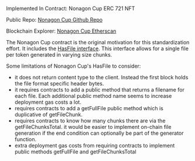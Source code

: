 
Implemented In Contract: Nonagon Cup ERC 721 NFT

Public Repo: [Nonagon Cup Github Repo](https://github.com/ivyroot/nonagon-cup)

Blockchain Explorer: [Nonagon Cup Etherscan](https://etherscan.io/address/0xa3a73cd8adf2a75c44185d1588d7d2d9f3f07544#code)


The Nonagon Cup contract is the original motivation for this standardization effort. It includes the [HasFile interface](https://github.com/ivyroot/nonagon-cup/blob/main/contracts/ivyroot/HasFile.sol). This interface allows for a single file per token generated in varying size chunks. 


Some limitations of Nonagon Cup's HasFile to consider:

- it does not return content type to the client. Instead the first block holds the file format specific header bytes.
- it requires contracts to add a public method that returns a filename for each file. Each additional public method name seems to increase deployment gas costs a lot. 
- requires contracts to add a getFullFile public method which is duplicative of getFileChunk.
- requires contracts to know how many chunks there are via the getFileChunksTotal. it would be easier to implement on-chain file generation if the end condition can optionally be part of the generator function.
- extra deployment gas costs from requiring contracts to implement public methods getFullFile and getFileChunksTotal


